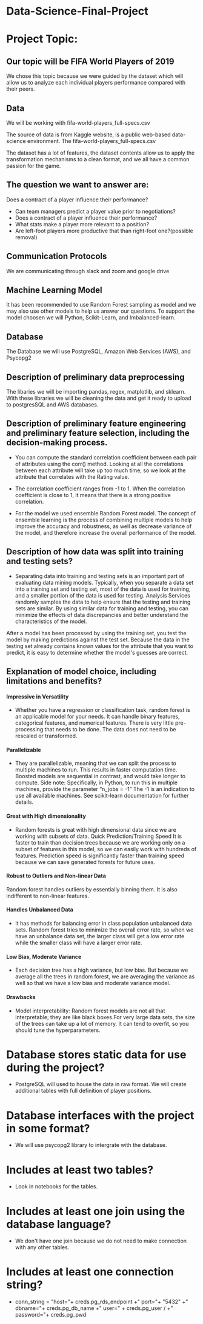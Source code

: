 # Data-Science-Final-Project

# Project Topic:

## Our topic will be FIFA World Players of 2019

We chose this topic because we were guided by the dataset which will allow us to analyze each individual players performance compared with their peers.

## Data

We will be working with fifa-world-players_full-specs.csv 

The source of data is from Kaggle website, is a public web-based data-science environment. The fifa-world-players_full-specs.csv

The dataset has a lot of features, the dataset contents allow us to apply the transformation mechanisms to a clean format, and we all have a common passion for the game.

## The question we want to answer are:

Does a contract of a player influence their performance?
* Can team managers predict a player value prior to negotiations?
* Does a contract of a player influence their performance?
* What stats make a player more relevant to a position?
* Are left-foot players more productive that than right-foot one?(possible removal)


## Communication Protocols

We are communicating through slack and zoom and google drive

## Machine Learning Model

It has been recommended to use Random Forest sampling as model and we may also use other models to help us answer our questions. To support the model choosen we will Python, Scikit-Learn, and Imbalanced-learn.

##  Database

The Database we will use PostgreSQL, Amazon Web Services (AWS), and Psycopg2


## Description of preliminary data preprocessing

The libaries we will be importing pandas, regex, matplotlib, and sklearn. With these libraries we will be cleaning the data and get it ready to upload to postgresSQL and AWS databases. 

## Description of preliminary feature engineering and preliminary feature selection, including the decision-making process.

- You can compute the standard correlation coefficient between each pair of attributes using the corr() method. Looking at all the correlations between each attribute will take up too much time, so we look at the attribute that correlates with the Rating value. 

- The correlation coefficient ranges from -1 to 1. When the correlation coefficient is close to 1, it means that there is a strong positive correlation.

- For the model we used ensemble Random Forest model. The concept of ensemble learning is the process of combining multiple models to help improve the accuracy and robustness, as well as decrease variance of the model, and therefore increase the overall performance of the model.

## Description of how data was split into training and testing sets?

- Separating data into training and testing sets is an important part of evaluating data mining models. Typically, when you separate a data set into a training set and testing set, most of the data is used for training, and a smaller portion of the data is used for testing. Analysis Services randomly samples the data to help ensure that the testing and training sets are similar. By using similar data for training and testing, you can minimize the effects of data discrepancies and better understand the characteristics of the model.

After a model has been processed by using the training set, you test the model by making predictions against the test set. Because the data in the testing set already contains known values for the attribute that you want to predict, it is easy to determine whether the model's guesses are correct.

## Explanation of model choice, including limitations and benefits?

#### Impressive in Versatility 

- Whether you have a regression or classification task, random forest is an applicable model for your needs. It can handle binary features, categorical features, and numerical features. There is very little pre-processing that needs to be done. The data does not need to be rescaled or transformed.

#### Parallelizable

- They are parallelizable, meaning that we can split the process to multiple machines to run. This results in faster computation time. Boosted models are sequential in contrast, and would take longer to compute. Side note: Specifically, in Python, to run this in multiple machines, provide the parameter “n_jobs = -1” The -1 is an indication to use all available machines. See scikit-learn documentation for further details.
 
#### Great with High dimensionality

- Random forests is great with high dimensional data since we are working with subsets of data.
Quick Prediction/Training Speed It is faster to train than decision trees because we are working only on a subset of features in this model, so we can easily work with hundreds of features. Prediction speed is significantly faster than training speed because we can save generated forests for future uses.

#### Robust to Outliers and Non-linear Data
Random forest handles outliers by essentially binning them. It is also indifferent to non-linear features.

#### Handles Unbalanced Data

- It has methods for balancing error in class population unbalanced data sets. Random forest tries to minimize the overall error rate, so when we have an unbalance data set, the larger class will get a low error rate while the smaller class will have a larger error rate.

#### Low Bias, Moderate Variance

- Each decision tree has a high variance, but low bias. But because we average all the trees in random forest, we are averaging the variance as well so that we have a low bias and moderate variance model.

#### Drawbacks

- Model interpretability: Random forest models are not all that interpretable; they are like black boxes.For very large data sets, the size of the trees can take up a lot of memory. It can tend to overfit, so you should tune the hyperparameters.

# Database stores static data for use during the project?

- PostgreSQL will used to house the data in raw format. We will create additional tables with full definition of player positions.

# Database interfaces with the project in some format?

- We will use psycopg2 library to intergrate with the database. 

# Includes at least two tables? 

- Look in notebooks for the tables. 

# Includes at least one join using the database language?

- We don't have one join because we do not need to make connection with any other tables.

# Includes at least one connection string?

- conn_string = "host="+ creds.pg_rds_endpoint +" port="+ "5432" +" dbname="+ creds.pg_db_name +" user=" 		+ creds.pg_user / +" password="+ creds.pg_pwd



